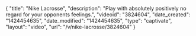 {
    "title": "Nike Lacrosse",
    "description": "Play with absolutely positively no regard for your opponents feelings.",
    "videoid": "3824604",
    "date_created": "1424454635",
    "date_modified": "1424454635",
    "type": "captivate",
    "layout": "video",
    "url": "\/v\/nike-lacrosse\/3824604"
}